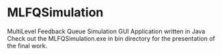# MLFQSimulation
MultiLevel Feedback Queue Simulation GUI Application written in Java
Check out the MLFQSimulation.exe in bin directory for the presentation of the final work.
